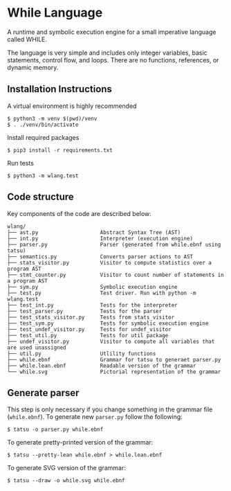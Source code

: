 # While Language

A runtime and symbolic execution engine for a small imperative language called WHILE. 

The language is very simple and includes only integer variables, basic
statements, control flow, and loops. There are no functions, references, or
dynamic memory.

## Installation Instructions

A virtual environment is highly recommended

```
$ python3 -m venv $(pwd)/venv
$ . ./venv/bin/activate
```

Install required packages
```
$ pip3 install -r requirements.txt
```

Run tests
```
$ python3 -m wlang.test
```

## Code structure

Key components of the code are described below:
```
wlang/
├── ast.py                    Abstract Syntax Tree (AST)
├── int.py                    Interpreter (execution engine)
├── parser.py                 Parser (generated from while.ebnf using tatsu)
├── semantics.py              Converts parser actions to AST
├── stats_visitor.py          Visitor to compute statistics over a program AST
├── stmt_counter.py           Visitor to count number of statements in a program AST
├── sym.py                    Symbolic execution engine
├── test.py                   Test driver. Run with python -m wlang.test
├── test_int.py               Tests for the interpreter
├── test_parser.py            Tests for the parser
├── test_stats_visitor.py     Tests from stats_visitor
├── test_sym.py               Tests for symbolic execution engine
├── test_undef_visitor.py     Tests for undef_visitor
├── test_util.py              Tests for util package
├── undef_visitor.py          Visitor to compute all variables that are used unassigned
├── util.py                   Utlility functions
├── while.ebnf                Grammar for tatsu to generaet parser.py
├── while.lean.ebnf           Readable version of the grammar
└── while.svg                 Pictorial representation of the grammar
```

## Generate parser

This step is only necessary if you change something in the grammar file (`while.ebnf`). To generate new `parser.py` follow the following:
```
$ tatsu -o parser.py while.ebnf
```

To generate pretty-printed version of the grammar:
```
$ tatsu --pretty-lean while.ebnf > while.lean.ebnf
```

To generate SVG version of the grammar:
```
$ tatsu --draw -o while.svg while.ebnf
```
